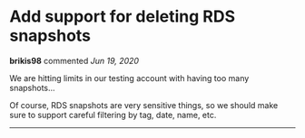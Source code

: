# Add support for deleting RDS snapshots

**brikis98** commented *Jun 19, 2020*

We are hitting limits in our testing account with having too many snapshots... 

Of course, RDS snapshots are very sensitive things, so we should make sure to support careful filtering by tag, date, name, etc.
<br />
***


